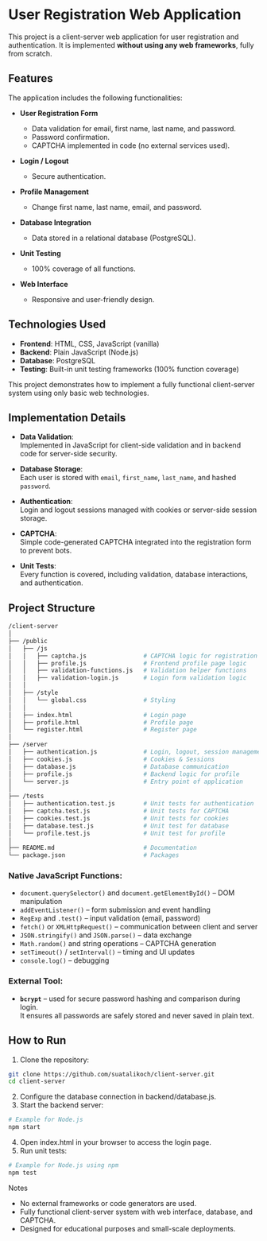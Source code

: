 # User Registration Web Application

This project is a client-server web application for user registration and authentication. It is implemented **without using any web frameworks**, fully from scratch.  

## Features

The application includes the following functionalities:

- **User Registration Form**  
  - Data validation for email, first name, last name, and password.
  - Password confirmation.
  - CAPTCHA implemented in code (no external services used).
  
- **Login / Logout**  
  - Secure authentication.
  
- **Profile Management**  
  - Change first name, last name, email, and password.

- **Database Integration**  
  - Data stored in a relational database (PostgreSQL).

- **Unit Testing**  
  - 100% coverage of all functions.

- **Web Interface**  
  - Responsive and user-friendly design.

## Technologies Used

- **Frontend**: HTML, CSS, JavaScript (vanilla)  
- **Backend**: Plain JavaScript (Node.js)  
- **Database**: PostgreSQL  
- **Testing**: Built-in unit testing frameworks (100% function coverage)  

This project demonstrates how to implement a fully functional client-server system using only basic web technologies.

## Implementation Details

- **Data Validation**:  
  Implemented in JavaScript for client-side validation and in backend code for server-side security.
  
- **Database Storage**:  
  Each user is stored with `email`, `first_name`, `last_name`, and hashed `password`.
  
- **Authentication**:  
  Login and logout sessions managed with cookies or server-side session storage.

- **CAPTCHA**:  
  Simple code-generated CAPTCHA integrated into the registration form to prevent bots.

- **Unit Tests**:  
  Every function is covered, including validation, database interactions, and authentication.

## Project Structure

```bash
/client-server
│
├── /public
│   ├── /js
│   │   ├── captcha.js                # CAPTCHA logic for registration
│   │   ├── profile.js                # Frontend profile page logic
│   │   ├── validation-functions.js   # Validation helper functions
│   │   ├── validation-login.js       # Login form validation logic
│   │
│   ├── /style
│   │   └── global.css                # Styling
│   │
│   ├── index.html                    # Login page
│   ├── profile.html                  # Profile page
│   └── register.html                 # Register page
│
├── /server
│   ├── authentication.js             # Login, logout, session management
│   ├── cookies.js                    # Cookies & Sessions
│   ├── database.js                   # Database communication
│   ├── profile.js                    # Backend logic for profile
│   └── server.js                     # Entry point of application
│
├── /tests
│   ├── authentication.test.js        # Unit tests for authentication
│   ├── captcha.test.js               # Unit tests for CAPTCHA
│   ├── cookies.test.js               # Unit tests for cookies
│   ├── database.test.js              # Unit test for database
│   └── profile.test.js               # Unit test for profile
│
├── README.md                         # Documentation
└── package.json                      # Packages
```

### Native JavaScript Functions:
- `document.querySelector()` and `document.getElementById()` – DOM manipulation  
- `addEventListener()` – form submission and event handling  
- `RegExp` and `.test()` – input validation (email, password)  
- `fetch()` or `XMLHttpRequest()` – communication between client and server  
- `JSON.stringify()` and `JSON.parse()` – data exchange  
- `Math.random()` and string operations – CAPTCHA generation  
- `setTimeout()` / `setInterval()` – timing and UI updates  
- `console.log()` – debugging  

### External Tool:
- **`bcrypt`** – used for secure password hashing and comparison during login.  
  It ensures all passwords are safely stored and never saved in plain text.

## How to Run

1. Clone the repository:

```bash
git clone https://github.com/suatalikoch/client-server.git
cd client-server
```

2. Configure the database connection in backend/database.js.
3. Start the backend server:

```bash
# Example for Node.js
npm start
```

4. Open index.html in your browser to access the login page.
5. Run unit tests:

```bash
# Example for Node.js using npm
npm test
```

Notes
- No external frameworks or code generators are used.
- Fully functional client-server system with web interface, database, and CAPTCHA.
- Designed for educational purposes and small-scale deployments.
